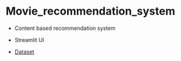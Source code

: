 # Movie_recommendation_system

- Content based recommendation system
- Streamlit UI


- [Dataset](https://grouplens.org/datasets/movielens/)
